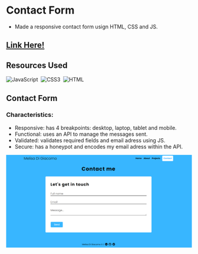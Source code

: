 # Contact Form
* Made a responsive contact form usign HTML, CSS and JS.

## [Link Here!](https://melisadigiacomo.github.io/contact-form/)

## Resources Used
![JavaScript](https://img.shields.io/badge/Javascript-f7df1e?style=for-the-badge&logo=javascript&logoColor=black)&nbsp;
![CSS3](https://img.shields.io/badge/CSS3-00599C?style=for-the-badge&logo=CSS3&logoColor=white)&nbsp; 
![HTML](https://img.shields.io/badge/HTML5-E34F26?style=for-the-badge&logo=html5&logoColor=white)&nbsp;


## Contact Form
### Characteristics:
* Responsive: has 4 breakpoints: desktop, laptop, tablet and mobile.
* Functional: uses an API to manage the messages sent.
* Validated: validates required fields and email adress using JS.
* Secure: has a honeypot and encodes my email adress within the API. 

![ContactPage](./images/contact-melisa.png)